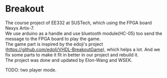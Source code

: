 # Breakout
The course project of EE332 at SUSTech, which using the FPGA board Nexys Artix-7.  
We use arduino as a handle and use bluetooth module(HC-05) too send the message to the FPGA board to play the game.  
The game part is inspired by the edoji's project (https://github.com/edolj/VHDL-BreakoutGame), which helps a lot. And we fix some parts to make it fit in better in our project and rebuild it.  
The project was done and updated by Elon-Wang and WSEK.  
  
TODO: two player mode.
